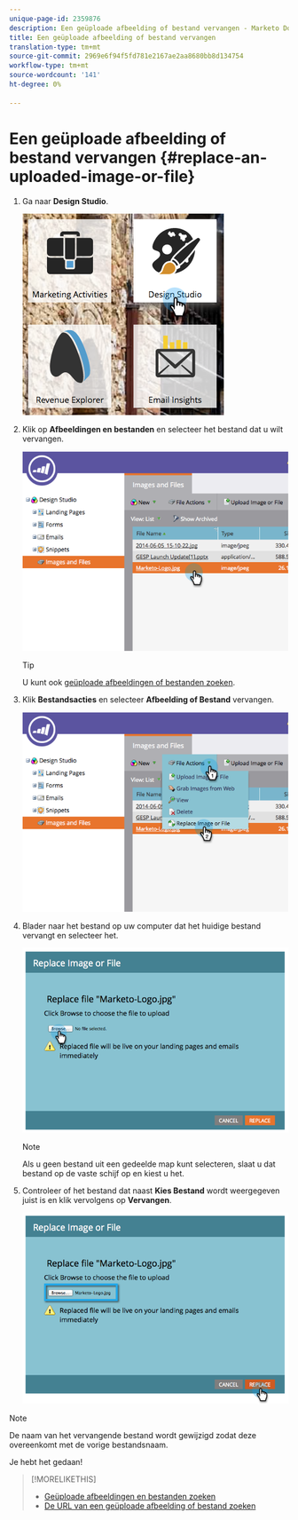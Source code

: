 ```yaml
---
unique-page-id: 2359876
description: Een geüploade afbeelding of bestand vervangen - Marketo Docs - Productdocumentatie
title: Een geüploade afbeelding of bestand vervangen
translation-type: tm+mt
source-git-commit: 2969e6f94f5fd781e2167ae2aa8680bb8d134754
workflow-type: tm+mt
source-wordcount: '141'
ht-degree: 0%

---
```



# Een geüploade afbeelding of bestand vervangen {#replace-an-uploaded-image-or-file}

1. Ga naar **Design Studio**.

   ![](assets/designstudio-6.png)

1. Klik op **Afbeeldingen en bestanden** en selecteer het bestand dat u wilt vervangen.

   ![](assets/image2014-9-16-11-3a21-3a48.png)

   >[!TIP]
   >
   >U kunt ook [geüploade afbeeldingen of bestanden zoeken](/help/marketo/product-docs/demand-generation/images-and-files/search-uploaded-images-and-files.md).

1. Klik **Bestandsacties** en selecteer **Afbeelding of Bestand** vervangen.

   ![](assets/image2014-9-16-11-3a21-3a55.png)

1. Blader naar het bestand op uw computer dat het huidige bestand vervangt en selecteer het.

   ![](assets/image2014-9-16-11-3a22-3a2.png)

   >[!NOTE]
   >
   >Als u geen bestand uit een gedeelde map kunt selecteren, slaat u dat bestand op de vaste schijf op en kiest u het.

1. Controleer of het bestand dat naast **Kies Bestand** wordt weergegeven juist is en klik vervolgens op **Vervangen**.

   ![](assets/image2014-9-16-11-3a22-3a12.png)

>[!NOTE]
>
>De naam van het vervangende bestand wordt gewijzigd zodat deze overeenkomt met de vorige bestandsnaam.

Je hebt het gedaan!

>[!MORELIKETHIS]
>
>* [Geüploade afbeeldingen en bestanden zoeken](/help/marketo/product-docs/demand-generation/images-and-files/search-uploaded-images-and-files.md)
>* [De URL van een geüploade afbeelding of bestand zoeken](/help/marketo/product-docs/demand-generation/images-and-files/find-the-url-of-an-uploaded-image-or-file.md)

